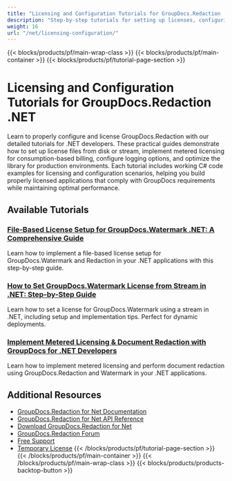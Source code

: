 ```yaml
---
title: "Licensing and Configuration Tutorials for GroupDocs.Redaction .NET"
description: "Step-by-step tutorials for setting up licenses, configuring GroupDocs.Redaction, and implementing metered licensing in .NET applications."
weight: 16
url: "/net/licensing-configuration/"
---
```

{{< blocks/products/pf/main-wrap-class >}}
{{< blocks/products/pf/main-container >}}
{{< blocks/products/pf/tutorial-page-section >}}
# Licensing and Configuration Tutorials for GroupDocs.Redaction .NET

Learn to properly configure and license GroupDocs.Redaction with our detailed tutorials for .NET developers. These practical guides demonstrate how to set up license files from disk or stream, implement metered licensing for consumption-based billing, configure logging options, and optimize the library for production environments. Each tutorial includes working C# code examples for licensing and configuration scenarios, helping you build properly licensed applications that comply with GroupDocs requirements while maintaining optimal performance.

## Available Tutorials

### [File-Based License Setup for GroupDocs.Watermark .NET&#58; A Comprehensive Guide](./groupdocs-watermark-net-file-license-setup/)
Learn how to implement a file-based license setup for GroupDocs.Watermark and Redaction in your .NET applications with this step-by-step guide.

### [How to Set GroupDocs.Watermark License from Stream in .NET&#58; Step-by-Step Guide](./set-groupdocs-watermark-license-stream-dotnet/)
Learn how to set a license for GroupDocs.Watermark using a stream in .NET, including setup and implementation tips. Perfect for dynamic deployments.

### [Implement Metered Licensing & Document Redaction with GroupDocs for .NET Developers](./implement-metered-license-redact-documents-groupdocs-net/)
Learn how to implement metered licensing and perform document redaction using GroupDocs.Redaction and Watermark in your .NET applications.

## Additional Resources

- [GroupDocs.Redaction for Net Documentation](https://docs.groupdocs.com/redaction/net/)
- [GroupDocs.Redaction for Net API Reference](https://reference.groupdocs.com/redaction/net/)
- [Download GroupDocs.Redaction for Net](https://releases.groupdocs.com/redaction/net/)
- [GroupDocs.Redaction Forum](https://forum.groupdocs.com/c/redaction)
- [Free Support](https://forum.groupdocs.com/)
- [Temporary License](https://purchase.groupdocs.com/temporary-license/)
{{< /blocks/products/pf/tutorial-page-section >}}
{{< /blocks/products/pf/main-container >}}
{{< /blocks/products/pf/main-wrap-class >}}
{{< blocks/products/products-backtop-button >}}